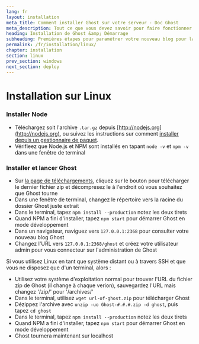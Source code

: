 ```yaml
---
lang: fr
layout: installation
meta_title: Comment installer Ghost sur votre serveur - Doc Ghost
meta_description: Tout ce que vous devez savoir pour faire fonctionner votre plateforme de blog Ghost sur votre environnement local ou distant.
heading: Installation de Ghost &amp; Démarrage
subheading: Premières étapes pour paramétrer votre nouveau blog pour la première fois.
permalink: /fr/installation/linux/
chapter: installation
section: linux
prev_section: windows
next_section: deploy
---
```



# Installation sur Linux <a id="install-linux"></a>

### Installer Node

*   Téléchargez soit l'archive `.tar.gz` depuis [http://nodejs.org](http://nodejs.org), ou suivez les instructions sur comment [installer depuis un gestionnaire de paquet](https://github.com/joyent/node/wiki/Installing-Node.js-via-package-manager).
*   Vérifieez que Node.js et NPM sont installés en tapant `node -v` et `npm -v` dans une fenêtre de terminal

### Installer et lancer Ghost

*   Sur [la page de téléchargements](https://ghost.org/download/), cliquez sur le bouton pour télécharger le dernier fichier zip et décompresez le à l'endroit où vous souhaitez que Ghost tourne
*   Dans une fenêtre de terminal, changez le répertoire vers la racine du dossier Ghost juste extrait
*   Dans le terminal, tapez `npm install --production` <span class="note">notez les deux tirets</span>
*   Quand NPM a fini d'installer, tapez `npm start` pour démarrer Ghost en mode développement
*   Dans un navigateur, naviguez vers <code class="path">127.0.0.1:2368</code> pour consulter votre nouveau blog Ghost
*   Changez l'URL vers <code class="path">127.0.0.1:2368/ghost</code> et créez votre utilisateur admin pour vous connecteur sur l'administration de Ghost

Si vous utilisez Linux en tant que système distant ou à travers SSH et que vous ne disposez que d'un terminal, alors :

*   Utilisez votre système d'exploitation normal pour trouver l'URL du fichier zip de Ghost (il change à chaque verion), sauvegardez l'URL mais changez '/zip/' pour '/archives/'
*   Dans le terminal, utilisez `wget url-of-ghost.zip` pour télécharger Ghost
*   Dézippez l'archive avec `unzip -uo Ghost-#.#.#.zip -d ghost`, puis tapez `cd ghost`
*   Dans le terminal, tapez `npm install --production` <span class="note">notez les deux tirets</span>
*   Quand NPM a fini d'installer, tapez `npm start` pour démarrer Ghost en mode développement
*   Ghost tournera maintenant sur localhost


